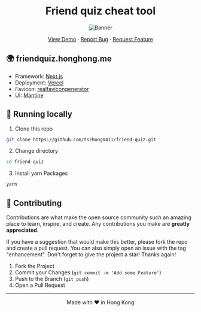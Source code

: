 <h1 align="center">
 Friend quiz cheat tool
</h1>

<p align="center">
  <img src="https://socialify.git.ci/tszhong0411/friend-quiz/image?forks=1&issues=1&logo=https%3A%2F%2Ffriendquiz.honghong.me%2Fstatic%2Fimages%2Flogo.png&name=1&owner=1&pattern=Charlie%20Brown&pulls=1&stargazers=1&theme=Dark"  alt="Banner">
</p>

<p align="center">
    <a href="https://friendquiz.honghong.me" target="blank">View Demo</a>
    ·
    <a href="https://github.com/tszhong0411/friend-quiz/issues/new/choose">Report Bug</a>
    ·
    <a href="https://github.com/tszhong0411/friend-quiz/issues/new/choose">Request Feature</a>
</p>

## 🌍 friendquiz.honghong.me

- Framework: [Next.js](https://nextjs.org/)
- Deployment: [Vercel](https://vercel.com)
- Favicon: [realfavicongenerator](https://realfavicongenerator.net/)
- UI: [Mantine](https://mantine.dev)

## 👋 Running locally

1. Clone this repo

```sh
git clone https://github.com/tszhong0411/friend-quiz.git
```

2. Change directory

```sh
cd friend-quiz
```

3. Install yarn Packages

```sh
yarn
```

## 🍰 Contributing

Contributions are what make the open source community such an amazing place to learn, inspire, and create. Any contributions you make are **greatly appreciated**.

If you have a suggestion that would make this better, please fork the repo and create a pull request. You can also simply open an issue with the tag "enhancement".
Don't forget to give the project a star! Thanks again!

1. Fork the Project
2. Commit your Changes (`git commit -m 'Add some Feature'`)
3. Push to the Branch (`git push`)
4. Open a Pull Request

<hr>
<p align="center">
Made with ❤️ in Hong Kong
</p>

